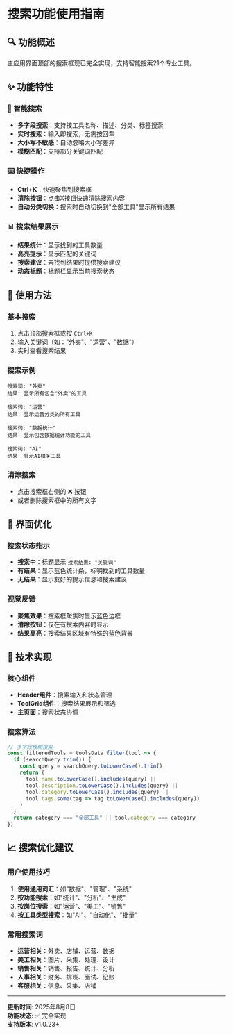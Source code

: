 # 搜索功能使用指南

## 🔍 功能概述

主应用界面顶部的搜索框现已完全实现，支持智能搜索21个专业工具。

## ✨ 功能特性

### 🎯 **智能搜索**
- **多字段搜索**：支持按工具名称、描述、分类、标签搜索
- **实时搜索**：输入即搜索，无需按回车
- **大小写不敏感**：自动忽略大小写差异
- **模糊匹配**：支持部分关键词匹配

### ⌨️ **快捷操作**
- **Ctrl+K**：快速聚焦到搜索框
- **清除按钮**：点击X按钮快速清除搜索内容
- **自动分类切换**：搜索时自动切换到"全部工具"显示所有结果

### 📊 **搜索结果展示**
- **结果统计**：显示找到的工具数量
- **高亮提示**：显示匹配的关键词
- **搜索建议**：未找到结果时提供搜索建议
- **动态标题**：标题栏显示当前搜索状态

## 🚀 使用方法

### 基本搜索
1. 点击顶部搜索框或按 `Ctrl+K`
2. 输入关键词（如："外卖"、"运营"、"数据"）
3. 实时查看搜索结果

### 搜索示例
```
搜索词: "外卖"
结果: 显示所有包含"外卖"的工具

搜索词: "运营"
结果: 显示运营分类的所有工具

搜索词: "数据统计"
结果: 显示包含数据统计功能的工具

搜索词: "AI"
结果: 显示AI相关工具
```

### 清除搜索
- 点击搜索框右侧的 ❌ 按钮
- 或者删除搜索框中的所有文字

## 🎨 界面优化

### 搜索状态指示
- **搜索中**：标题显示 `搜索结果: "关键词"`
- **有结果**：显示蓝色统计条，标明找到的工具数量
- **无结果**：显示友好的提示信息和搜索建议

### 视觉反馈
- **聚焦效果**：搜索框聚焦时显示蓝色边框
- **清除按钮**：仅在有搜索内容时显示
- **结果高亮**：搜索结果区域有特殊的蓝色背景

## 🔧 技术实现

### 核心组件
- **Header组件**：搜索输入和状态管理
- **ToolGrid组件**：搜索结果展示和筛选
- **主页面**：搜索状态协调

### 搜索算法
```typescript
// 多字段模糊搜索
const filteredTools = toolsData.filter(tool => {
  if (searchQuery.trim()) {
    const query = searchQuery.toLowerCase().trim()
    return (
      tool.name.toLowerCase().includes(query) ||
      tool.description.toLowerCase().includes(query) ||
      tool.category.toLowerCase().includes(query) ||
      tool.tags.some(tag => tag.toLowerCase().includes(query))
    )
  }
  return category === "全部工具" || tool.category === category
})
```

## 📈 搜索优化建议

### 用户使用技巧
1. **使用通用词汇**：如"数据"、"管理"、"系统"
2. **按功能搜索**：如"统计"、"分析"、"生成"
3. **按岗位搜索**：如"运营"、"美工"、"销售"
4. **按工具类型搜索**：如"AI"、"自动化"、"批量"

### 常用搜索词
- **运营相关**：外卖、店铺、运营、数据
- **美工相关**：图片、采集、处理、设计
- **销售相关**：销售、报告、统计、分析
- **人事相关**：财务、排班、面试、记账
- **客服相关**：信息、采集、店铺

---

**更新时间**: 2025年8月8日  
**功能状态**: ✅ 完全实现  
**支持版本**: v1.0.23+

